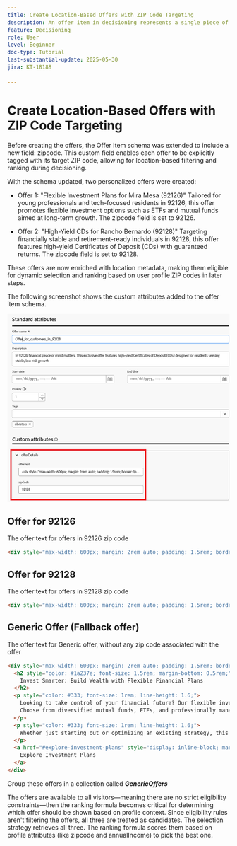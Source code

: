 ```yaml
---
title: Create Location-Based Offers with ZIP Code Targeting
description: An offer item in decisioning represents a single piece of personalized content, such as a message, image, promotion, or recommendation, that can be delivered to a user based on defined rules and conditions.
feature: Decisioning
role: User
level: Beginner
doc-type: Tutorial
last-substantial-update: 2025-05-30
jira: KT-18188

---
```


# Create Location-Based Offers with ZIP Code Targeting

Before creating the offers, the Offer Item schema was extended to include a new field: zipcode. This custom field enables each offer to be explicitly tagged with its target ZIP code, allowing for location-based filtering and ranking during decisioning.

With the schema updated, two personalized offers were created:

* Offer 1: "Flexible Investment Plans for Mira Mesa (92126)"
Tailored for young professionals and tech-focused residents in 92126, this offer promotes flexible investment options such as ETFs and mutual funds aimed at long-term growth. The zipcode field is set to 92126.

* Offer 2: "High-Yield CDs for Rancho Bernardo (92128)"
Targeting financially stable and retirement-ready individuals in 92128, this offer features high-yield Certificates of Deposit (CDs) with guaranteed returns. The zipcode field is set to 92128.

These offers are now enriched with location metadata, making them eligible for dynamic selection and ranking based on user profile ZIP codes in later steps.

The following screenshot shows the custom attributes added to the offer item schema.

![offers-meta-data](assets/offers-meta-data.png)


## Offer for 92126

The offer text for offers in 92126 zip code

```html
<div style="max-width: 600px; margin: 2rem auto; padding: 1.5rem; border: 1px solid #ddd; border-radius: 12px; font-family: Arial, sans-serif; background-color: #f9f9f9; box-shadow: 0 4px 12px rgba(0,0,0,0.05);">   <h2 style="color: #1a237e; font-size: 1.5rem; margin-bottom: 0.5rem;">     Boost Your Financial Game with Smart Investment Options   </h2>   <p style="color: #333; font-size: 1rem; line-height: 1.6;">     In Mira Mesa (92126), ambition meets opportunity. Whether you're building wealth or just getting started, our     <strong>diversified investment plans</strong> — including <strong>tech-focused ETFs</strong> and     <strong>flexible mutual funds</strong> — are designed to grow with your goals.   </p>   <p style="color: #333; font-size: 1rem; line-height: 1.6;">     Enjoy expert guidance, low fees, and strategies built for busy professionals who want more from their money — without the hassle.   </p>   <a href="#start-investing" style="display: inline-block; margin-top: 1rem; background-color: #1a73e8; color: white; padding: 0.75rem 1.25rem; border-radius: 8px; text-decoration: none; font-weight: bold;">     Start Investing Smarter   </a> </div>
```


## Offer for 92128

The offer text for offers in 92128 zip code

``` html
<div style="max-width: 600px; margin: 2rem auto; padding: 1.5rem; border: 1px solid #ddd; border-radius: 12px; font-family: Arial, sans-serif; background-color: #fdfdfd; box-shadow: 0 4px 12px rgba(0,0,0,0.05);">   <h2 style="color: #1a237e; font-size: 1.5rem; margin-bottom: 0.5rem;">     Grow Your Savings with Confidence – Exclusive CD Rates for 92128   </h2>   <p style="color: #333; font-size: 1rem; line-height: 1.6;">     Live in Rancho Bernardo? Take advantage of your financial momentum with our <strong>high-yield Certificates of Deposit</strong>, offering up to <strong>5.25% APY</strong>.     Designed for peace of mind and smart growth, our flexible CD options let you lock in guaranteed returns while enjoying the stability you deserve.   </p>   <p style="color: #333; font-size: 1rem; line-height: 1.6;">     Whether you're planning retirement or simply securing your future, this offer is tailored for residents like you.   </p>   <a href="#explore-cd-options" style="display: inline-block; margin-top: 1rem; background-color: #1a73e8; color: white; padding: 0.75rem 1.25rem; border-radius: 8px; text-decoration: none; font-weight: bold;">     Explore CD Options   </a> </div>

```

## Generic Offer (Fallback offer)

The offer text for Generic offer, without any zip code associated with the offer

``` html
<div style="max-width: 600px; margin: 2rem auto; padding: 1.5rem; border: 1px solid #ddd; border-radius: 12px; font-family: Arial, sans-serif; background-color: #ffffff; box-shadow: 0 4px 12px rgba(0,0,0,0.05);">
  <h2 style="color: #1a237e; font-size: 1.5rem; margin-bottom: 0.5rem;">
    Invest Smarter: Build Wealth with Flexible Financial Plans
  </h2>
  <p style="color: #333; font-size: 1rem; line-height: 1.6;">
    Looking to take control of your financial future? Our flexible investment solutions are designed to meet a wide range of goals — from growing savings to planning for retirement.
    Choose from diversified mutual funds, ETFs, and professionally managed portfolios, all with expert guidance and minimal hassle.
  </p>
  <p style="color: #333; font-size: 1rem; line-height: 1.6;">
    Whether just starting out or optimizing an existing strategy, this offer provides the tools to invest with confidence — no matter where you live.
  </p>
  <a href="#explore-investment-plans" style="display: inline-block; margin-top: 1rem; background-color: #1a73e8; color: white; padding: 0.75rem 1.25rem; border-radius: 8px; text-decoration: none; font-weight: bold;">
    Explore Investment Plans
  </a>
</div>

```

Group these offers in a collection called **_GenericOffers_**

The offers are available to all visitors—meaning there are no strict eligibility constraints—then the ranking formula becomes critical for determining which offer should be shown based on profile context.
Since eligibility rules aren't filtering the offers, all three are treated as candidates.
The selection strategy retrieves all three.
The ranking formula scores them based on profile attributes (like zipcode and annualIncome) to pick the best one.



